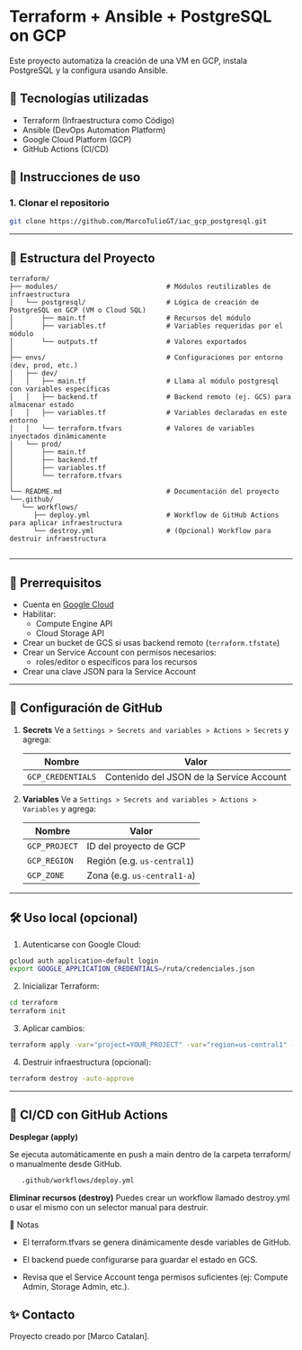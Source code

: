 # Terraform + Ansible + PostgreSQL on GCP

Este proyecto automatiza la creación de una VM en GCP, instala PostgreSQL y la configura usando Ansible.

## 🧰 Tecnologías utilizadas
- Terraform (Infraestructura como Código)
- Ansible (DevOps Automation Platform)
- Google Cloud Platform (GCP)
- GitHub Actions (CI/CD)

## 🚀 Instrucciones de uso

### 1. Clonar el repositorio
```bash
git clone https://github.com/MarcoTulioGT/iac_gcp_postgresql.git
```
---

## 📁 Estructura del Proyecto

```text
terraform/
├── modules/                           # Módulos reutilizables de infraestructura
│   └── postgresql/                    # Lógica de creación de PostgreSQL en GCP (VM o Cloud SQL)
│       ├── main.tf                    # Recursos del módulo
│       ├── variables.tf               # Variables requeridas por el módulo
│       └── outputs.tf                 # Valores exportados
│
├── envs/                              # Configuraciones por entorno (dev, prod, etc.)
│   ├── dev/
│   │   ├── main.tf                    # Llama al módulo postgresql con variables específicas
│   │   ├── backend.tf                 # Backend remoto (ej. GCS) para almacenar estado
│   │   ├── variables.tf               # Variables declaradas en este entorno
│   │   └── terraform.tfvars           # Valores de variables inyectados dinámicamente
│   └── prod/
│       ├── main.tf
│       ├── backend.tf
│       ├── variables.tf
│       └── terraform.tfvars
│
└── README.md                          # Documentación del proyecto
└──.github/
   └── workflows/
      ├── deploy.yml                   # Workflow de GitHub Actions para aplicar infraestructura
      └── destroy.yml                  # (Opcional) Workflow para destruir infraestructura
                       
```
---

## 🧩 Prerrequisitos

- Cuenta en [Google Cloud](https://console.cloud.google.com/)
- Habilitar:
  - Compute Engine API
  - Cloud Storage API
- Crear un bucket de GCS si usas backend remoto (`terraform.tfstate`)
- Crear un Service Account con permisos necesarios:
  - roles/editor o específicos para los recursos
- Crear una clave JSON para la Service Account

---

## 🔐 Configuración de GitHub

1. **Secrets**
   Ve a `Settings > Secrets and variables > Actions > Secrets` y agrega:

   | Nombre              | Valor                                      |
   |---------------------|--------------------------------------------|
   | `GCP_CREDENTIALS`   | Contenido del JSON de la Service Account   |

2. **Variables**
   Ve a `Settings > Secrets and variables > Actions > Variables` y agrega:

   | Nombre         | Valor                   |
   |----------------|-------------------------|
   | `GCP_PROJECT`  | ID del proyecto de GCP  |
   | `GCP_REGION`   | Región (e.g. `us-central1`) |
   | `GCP_ZONE`     | Zona (e.g. `us-central1-a`) |

---

## 🛠️ Uso local (opcional)

1. Autenticarse con Google Cloud:

```bash
gcloud auth application-default login
export GOOGLE_APPLICATION_CREDENTIALS=/ruta/credenciales.json
```

2. Inicializar Terraform:

```bash
cd terraform
terraform init
```

3. Aplicar cambios:
```bash
terraform apply -var="project=YOUR_PROJECT" -var="region=us-central1" -var="zone=us-central1-a" -auto-approve
```

4. Destruir infraestructura (opcional):
```bash
terraform destroy -auto-approve
```
---

## 🤖 CI/CD con GitHub Actions

**Desplegar (apply)**

Se ejecuta automáticamente en push a main dentro de la carpeta terraform/ o manualmente desde GitHub.


```bash
   .github/workflows/deploy.yml
   ```

**Eliminar recursos (destroy)**
Puedes crear un workflow llamado destroy.yml o usar el mismo con un selector manual para destruir.

📌 Notas

 - El terraform.tfvars se genera dinámicamente desde variables de GitHub.

 - El backend puede configurarse para guardar el estado en GCS.

 - Revisa que el Service Account tenga permisos suficientes (ej: Compute Admin, Storage Admin, etc.).

## ✨ Contacto
Proyecto creado por [Marco Catalan].
